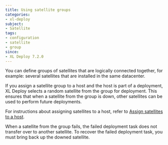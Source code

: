 ```yaml
---
title: Using satellite groups
categories:
- xl-deploy
subject:
- Satellite
tags:
- configuration
- satellite
- group
since:
- XL Deploy 7.2.0
---
```


You can define groups of satellites that are logically connected together, for example: several satellites that are installed in the same datacenter.

If you assign a satellite group to a host and the host is part of a deployment, XL Deploy selects a random satellite from the group for deployment. This ensures that when a satellite from the group is down, other satellites can be used to perform future deployments.

For instructions about assigning satellites to a host, refer to [Assign satellites to a host](/xl-deploy/how-to/assign-a-satellite-to-a-host.html).

When a satellite from the group fails, the failed deployment task does not transfer over to another satellite. To recover the failed deployment task, you must bring back up the downed satellite.

